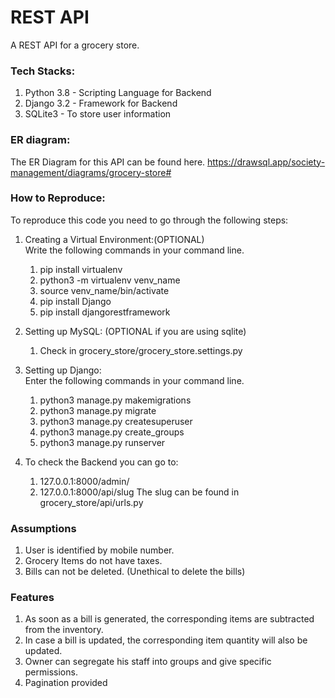 # REST API

A REST API for a grocery store.

### Tech Stacks:


1. Python 3.8 - Scripting Language for Backend
2. Django 3.2 - Framework for Backend
3. SQLite3 - To store user information


### ER diagram:

The ER Diagram for this API can be found here.
https://drawsql.app/society-management/diagrams/grocery-store#

### How to Reproduce:

To reproduce this code you need to go through the following steps:

1. Creating a Virtual Environment:(OPTIONAL)  
   Write the following commands in your command line. 
   1. pip install virtualenv 
   2. python3 -m virtualenv venv_name 
   3. source venv_name/bin/activate
   4. pip install Django
   5. pip install djangorestframework

2. Setting up MySQL: (OPTIONAL if you are using sqlite)
    1. Check in grocery_store/grocery_store.settings.py

4. Setting up Django:  
   Enter the following commands in your command line. 
   1. python3 manage.py makemigrations
   2. python3 manage.py migrate
   3. python3 manage.py createsuperuser
   4. python3 manage.py create_groups
   5. python3 manage.py runserver

5. To check the Backend you can go to:
    1. 127.0.0.1:8000/admin/
    2. 127.0.0.1:8000/api/slug
    The slug can be found in grocery_store/api/urls.py

### Assumptions

1. User is identified by mobile number.
2. Grocery Items do not have taxes.
3. Bills can not be deleted. (Unethical to delete the bills)


### Features

1. As soon as a bill is generated, the corresponding items are subtracted from the inventory.
2. In case a bill is updated, the corresponding item quantity will also be updated.
3. Owner can segregate his staff into groups and give specific permissions.
4. Pagination provided

